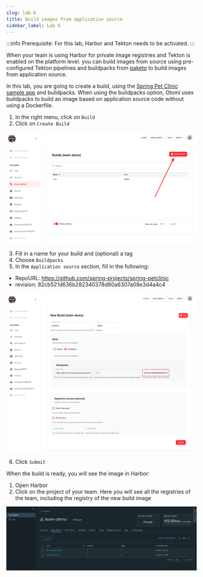 ```yaml
---
slug: lab-6
title: Build images from application source
sidebar_label: Lab 6
---
```


:::info
Prerequisite: For this lab, Harbor and Tekton needs to be activated.
:::

When your team is using Harbor for private image registries and Tekton is enabled on the platform level. you can build images from source using pre-configured Tekton pipelines and buildpacks from [paketo](https://buildpacks.io/docs/buildpack-author-guide/package-a-buildpack/) to build images from application source.

In this lab, you are going to create a build, using the [Spring Pet Clinic sample app](https://github.com/spring-projects/spring-petclinic) and buildpacks. When using the buildpacks option, Otomi uses buildpacks to build an image based on application source code without using a Dockerfile.

1. In the right menu, click on `Build`
2. Click on `Create Build`

![harbor-projects](../../img/create-build.png)

3. Fill in a name for your build and (optional) a tag
4. Choose `Buildpacks`
5. In the `Application source` section, fill in the following:
- RepoURL: https://github.com/spring-projects/spring-petclinic
- revision: 82cb521d636b282340378d80a6307a08e3d4a4c4

![harbor-projects](../../img/build-buildpacks.png)

6. Click `Submit`


When the build is ready, you will see the image in Harbor:

1. Open Harbor
2. Click on the project of your team. Here you will see all the registries of the team, including the registry of the new build image
   

![harbor-projects](../../img/see-build-harbor.png)
